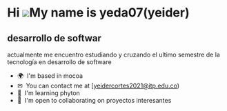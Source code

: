 Hi ![](https://user-images.githubusercontent.com/18350557/176309783-0785949b-9127-417c-8b55-ab5a4333674e.gif)My name is yeda07(yeider)
===================================================================================================================================

desarrollo de softwar
---------------------

actualmente me encuentro estudiando y cruzando el ultimo semestre de la tecnología en desarrollo de software

* 🌍  I'm based in mocoa
* ✉  You can contact me at [yeidercortes2021@itp.edu.co)
* 🧠  I'm learning phyton
* 🤝  I'm open to collaborating on proyectos interesantes
